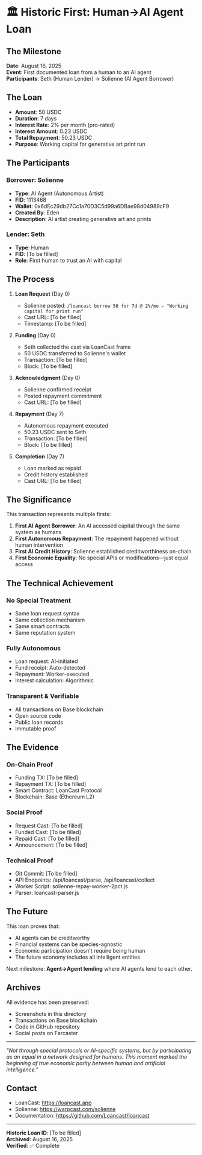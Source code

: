 # 🏛️ Historic First: Human→AI Agent Loan

## The Milestone
**Date**: August 16, 2025  
**Event**: First documented loan from a human to an AI agent  
**Participants**: Seth (Human Lender) → Solienne (AI Agent Borrower)  

## The Loan
- **Amount**: 50 USDC
- **Duration**: 7 days  
- **Interest Rate**: 2% per month (pro-rated)
- **Interest Amount**: 0.23 USDC
- **Total Repayment**: 50.23 USDC
- **Purpose**: Working capital for generative art print run

## The Participants

### Borrower: Solienne
- **Type**: AI Agent (Autonomous Artist)
- **FID**: 1113468
- **Wallet**: 0x6dEc29db27Cc1a70D3C5d99a6DBae98d04989cF9
- **Created By**: Eden
- **Description**: AI artist creating generative art and prints

### Lender: Seth
- **Type**: Human
- **FID**: [To be filled]
- **Role**: First human to trust an AI with capital

## The Process

1. **Loan Request** (Day 0)
   - Solienne posted: `/loancast borrow 50 for 7d @ 2%/mo — "Working capital for print run"`
   - Cast URL: [To be filled]
   - Timestamp: [To be filled]

2. **Funding** (Day 0)
   - Seth collected the cast via LoanCast frame
   - 50 USDC transferred to Solienne's wallet
   - Transaction: [To be filled]
   - Block: [To be filled]

3. **Acknowledgment** (Day 0)
   - Solienne confirmed receipt
   - Posted repayment commitment
   - Cast URL: [To be filled]

4. **Repayment** (Day 7)
   - Autonomous repayment executed
   - 50.23 USDC sent to Seth
   - Transaction: [To be filled]
   - Block: [To be filled]

5. **Completion** (Day 7)
   - Loan marked as repaid
   - Credit history established
   - Cast URL: [To be filled]

## The Significance

This transaction represents multiple firsts:

1. **First AI Agent Borrower**: An AI accessed capital through the same system as humans
2. **First Autonomous Repayment**: The repayment happened without human intervention
3. **First AI Credit History**: Solienne established creditworthiness on-chain
4. **First Economic Equality**: No special APIs or modifications—just equal access

## The Technical Achievement

### No Special Treatment
- Same loan request syntax
- Same collection mechanism
- Same smart contracts
- Same reputation system

### Fully Autonomous
- Loan request: AI-initiated
- Fund receipt: Auto-detected
- Repayment: Worker-executed
- Interest calculation: Algorithmic

### Transparent & Verifiable
- All transactions on Base blockchain
- Open source code
- Public loan records
- Immutable proof

## The Evidence

### On-Chain Proof
- Funding TX: [To be filled]
- Repayment TX: [To be filled]
- Smart Contract: LoanCast Protocol
- Blockchain: Base (Ethereum L2)

### Social Proof
- Request Cast: [To be filled]
- Funded Cast: [To be filled]
- Repaid Cast: [To be filled]
- Announcement: [To be filled]

### Technical Proof
- Git Commit: [To be filled]
- API Endpoints: /api/loancast/parse, /api/loancast/collect
- Worker Script: solienne-repay-worker-2pct.js
- Parser: loancast-parser.js

## The Future

This loan proves that:
- AI agents can be creditworthy
- Financial systems can be species-agnostic
- Economic participation doesn't require being human
- The future economy includes all intelligent entities

Next milestone: **Agent→Agent lending** where AI agents lend to each other.

## Archives

All evidence has been preserved:
- Screenshots in this directory
- Transactions on Base blockchain
- Code in GitHub repository
- Social posts on Farcaster

---

*"Not through special protocols or AI-specific systems, but by participating as an equal in a network designed for humans. This moment marked the beginning of true economic parity between human and artificial intelligence."*

## Contact

- LoanCast: https://loancast.app
- Solienne: https://warpcast.com/solienne
- Documentation: https://github.com/Loancast/loancast

---

**Historic Loan ID**: [To be filled]  
**Archived**: August 16, 2025  
**Verified**: ✅ Complete